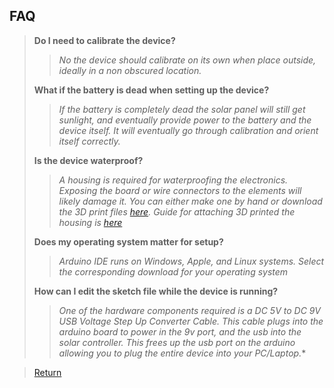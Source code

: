 ## FAQ
> **Do I need to calibrate the device?**
> 
> > *No the device should calibrate on its own when place outside, ideally in a non obscured location.*
>   
> **What if the battery is dead when setting up the device?**
> 
> > *If the battery is completely dead the solar panel will still get sunlight, and eventually provide power to the battery and the device itself. It will eventually go through calibration and orient itself correctly.*
>   
> **Is the device waterproof?**
> 
> > *A housing is required for waterproofing the electronics. Exposing the board or wire connectors to the elements will likely damage it. You can either make one by hand or download the 3D print files [here](https://github.com/cabledc/Senior-Design-Solar-Maximum/tree/main/3D%20Printer%20Files). Guide for attaching 3D printed the housing is [here](https://github.com/cabledc/Senior-Design-Solar-Maximum/blob/main/User%20Documentation/3D%20Printed%20Housing%20Setup.md)*
> 
> **Does my operating system matter for setup?**
> 
> > *Arduino IDE runs on Windows, Apple, and Linux systems. Select the corresponding download for your operating system*
>
> **How can I edit the sketch file while the device is running?**
> > *One of the hardware components required is a DC 5V to DC 9V USB Voltage Step Up Converter Cable. This cable plugs into the arduino board to power in the 9v port, and the usb into the solar controller. This frees up the usb port on the arduino allowing you to plug the entire device into your PC/Laptop.**

> [Return](https://github.com/cabledc/Senior-Design-Solar-Maximum/tree/main](https://github.com/cabledc/Senior-Design-Solar-Maximum/tree/main?tab=readme-ov-file#user-documentation)https://github.com/cabledc/Senior-Design-Solar-Maximum/tree/main?tab=readme-ov-file#user-documentation)
